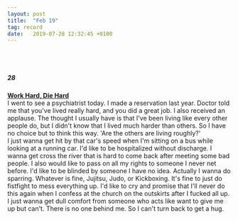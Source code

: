 ```yaml
---
layout: post
title:  "Feb 19"
tag: record
date:   2019-07-28 12:32:45 +0100
---
```


<br><br>

##### 28 <br>
**<u>Work Hard, Die Hard</u>**<br>
I went to see a psychiatrist today. I made a reservation last year. Doctor told me that you've lived really hard, and you did a great job. I also received an applause. The thought I usually have is that I've been living like every other people do, but I didn't know that I lived much harder than others. So I have no choice but to think this way. 'Are the others are living roughly?'
<br>
I just wanna get hit by that car's speed when I'm sitting on a bus while looking at a running car. I'd like to be hospitalized without discharge. I wanna get cross the river that is hard to come back after meeting some bad people. I also would like to pass on all my rights to someone I never net before. I'd like to be blinded by someone I have no idea. Actually I wanna do sparring. Whatever is fine, Jujitsu, Judo, or Kickboxing. It's fine to just do fistfight to mess everything up. I'd like to cry and promise that I'll never do this again when I confess at the church on the outskirts after I fucked all up. I just wanna get dull comfort from someone who acts like want to give me up but can't. There is no one behind me. So I can't turn back to get a hug.
<br><br>
